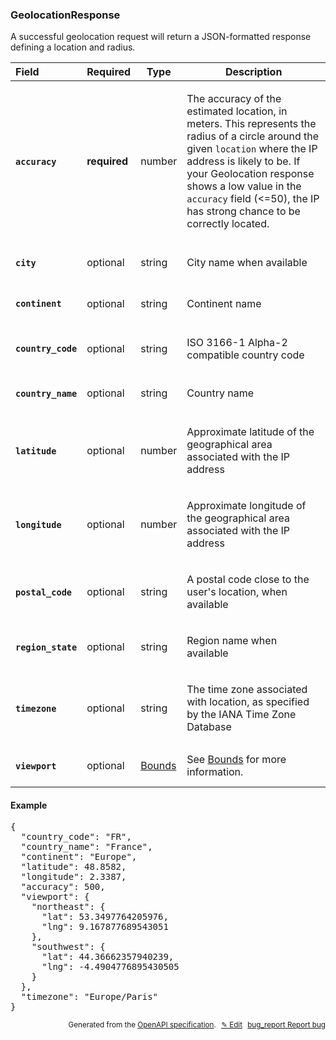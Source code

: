 <!--- This is a generated file, do not edit! -->
<!--- [START woosmap_http_schema_geolocationresponse] -->
<h3 class="schema-object" id="GeolocationResponse">GeolocationResponse</h3>

A successful geolocation request will return a JSON-formatted response defining a location and radius.

| Field                                                                                                                | Required     | Type                       | Description                                                                                                                                                                                                                                                                                                                                                                   |
| :------------------------------------------------------------------------------------------------------------------- | ------------ | -------------------------- | ----------------------------------------------------------------------------------------------------------------------------------------------------------------------------------------------------------------------------------------------------------------------------------------------------------------------------------------------------------------------------- |
| <h4 id="GeolocationResponse-accuracy" class="add-link schema-object-property-key"><code>accuracy</code></h4>         | **required** | number                     | <div class="nonref-property-description"><p>The accuracy of the estimated location, in meters. This represents the radius of a circle around the given <code>location</code> where the IP address is likely to be. If your Geolocation response shows a low value in the <code>accuracy</code> field (&#x3C;=50), the IP has strong chance to be correctly located.</p></div> |
| <h4 id="GeolocationResponse-city" class="add-link schema-object-property-key"><code>city</code></h4>                 | optional     | string                     | <div class="nonref-property-description"><p>City name when available</p></div>                                                                                                                                                                                                                                                                                                |
| <h4 id="GeolocationResponse-continent" class="add-link schema-object-property-key"><code>continent</code></h4>       | optional     | string                     | <div class="nonref-property-description"><p>Continent name</p></div>                                                                                                                                                                                                                                                                                                          |
| <h4 id="GeolocationResponse-country_code" class="add-link schema-object-property-key"><code>country_code</code></h4> | optional     | string                     | <div class="nonref-property-description"><p>ISO 3166-1 Alpha-2 compatible country code</p></div>                                                                                                                                                                                                                                                                              |
| <h4 id="GeolocationResponse-country_name" class="add-link schema-object-property-key"><code>country_name</code></h4> | optional     | string                     | <div class="nonref-property-description"><p>Country name</p></div>                                                                                                                                                                                                                                                                                                            |
| <h4 id="GeolocationResponse-latitude" class="add-link schema-object-property-key"><code>latitude</code></h4>         | optional     | number                     | <div class="nonref-property-description"><p>Approximate latitude of the geographical area associated with the IP address</p></div>                                                                                                                                                                                                                                            |
| <h4 id="GeolocationResponse-longitude" class="add-link schema-object-property-key"><code>longitude</code></h4>       | optional     | number                     | <div class="nonref-property-description"><p>Approximate longitude of the geographical area associated with the IP address</p></div>                                                                                                                                                                                                                                           |
| <h4 id="GeolocationResponse-postal_code" class="add-link schema-object-property-key"><code>postal_code</code></h4>   | optional     | string                     | <div class="nonref-property-description"><p>A postal code close to the user's location, when available</p></div>                                                                                                                                                                                                                                                              |
| <h4 id="GeolocationResponse-region_state" class="add-link schema-object-property-key"><code>region_state</code></h4> | optional     | string                     | <div class="nonref-property-description"><p>Region name when available</p></div>                                                                                                                                                                                                                                                                                              |
| <h4 id="GeolocationResponse-timezone" class="add-link schema-object-property-key"><code>timezone</code></h4>         | optional     | string                     | <div class="nonref-property-description"><p>The time zone associated with location, as specified by the IANA Time Zone Database</p></div>                                                                                                                                                                                                                                     |
| <h4 id="GeolocationResponse-viewport" class="add-link schema-object-property-key"><code>viewport</code></h4>         | optional     | [Bounds](#Bounds "Bounds") | See [Bounds](#Bounds "Bounds") for more information.                                                                                                                                                                                                                                                                                                                          |

<h4 class="schema-object-example" id="GeolocationResponse-example">Example</h4>

<pre class="notranslate lang-json prettyprint">{
  "country_code": "FR",
  "country_name": "France",
  "continent": "Europe",
  "latitude": 48.8582,
  "longitude": 2.3387,
  "accuracy": 500,
  "viewport": {
    "northeast": {
      "lat": 53.3497764205976,
      "lng": 9.167877689543051
    },
    "southwest": {
      "lat": 44.36662357940239,
      "lng": -4.4904776895430505
    }
  },
  "timezone": "Europe/Paris"
}</pre>

<p style="text-align: right; font-size: smaller;">Generated from the <a data-label="openapi-github" href="https://github.com/woosmap/openapi-specification" title="Woosmap OpenAPI Specification" class="external">OpenAPI specification</a>.
<a data-label="openapi-github-woosmap-http-schema-geolocationresponse" data-action="edit" style="margin-left: 5px;" href="https://github.com/woosmap/openapi-specification/blob/main/specification/schemas/GeolocationResponse.yml" title="Edit on GitHub">✎ Edit</a>
<a data-label="openapi-github-woosmap-http-schema-geolocationresponse" data-action="bug" style="margin-left: 5px;" href="https://github.com/woosmap/openapi-specification/issues/new?assignees=&labels=type%3A+bug%2C+triage+me&template=bug_report.md&title=[schemas] Bug - GeolocationResponse" title="File bug for schemas on GitHub"><span class="material-icons">bug_report</span> Report bug</a>
</p>

<!--- [END woosmap_http_schema_geolocationresponse] -->
